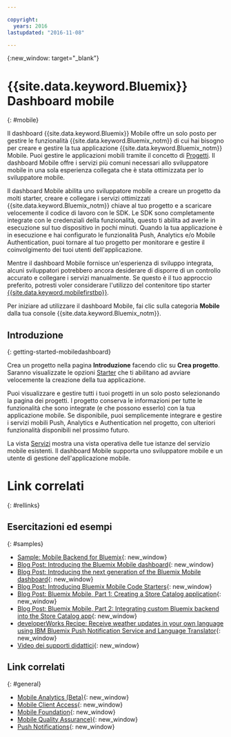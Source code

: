 ```yaml
---

copyright:
  years: 2016
lastupdated: "2016-11-08"

---
```

{:new_window: target="_blank"}

# {{site.data.keyword.Bluemix}} Dashboard mobile
{: #mobile}

Il dashboard {{site.data.keyword.Bluemix}} Mobile offre un solo posto per gestire le funzionalità {{site.data.keyword.Bluemix_notm}} di cui hai bisogno per creare e gestire la tua applicazione {{site.data.keyword.Bluemix_notm}} Mobile. Puoi gestire le applicazioni mobili tramite il concetto di [Progetti](projects.html). Il dashboard Mobile offre i servizi più comuni necessari allo sviluppatore mobile in una sola esperienza collegata che è stata ottimizzata per lo sviluppatore mobile.

Il dashboard Mobile abilita uno sviluppatore mobile a creare un progetto da molti starter, creare e collegare i servizi ottimizzati {{site.data.keyword.Bluemix_notm}} chiave al tuo progetto e a scaricare velocemente il codice di lavoro con le SDK. Le SDK sono completamente integrate con le credenziali della funzionalità, questo ti abilita ad averle in esecuzione sul tuo dispositivo in pochi minuti. Quando la tua applicazione è in esecuzione e hai configurato le funzionalità Push, Analytics e/o Mobile Authentication, puoi tornare al tuo progetto per monitorare e gestire il coinvolgimento dei tuoi utenti dell'applicazione.

Mentre il dashboard Mobile fornisce un'esperienza di sviluppo integrata, alcuni sviluppatori potrebbero ancora desiderare di disporre di un controllo accurato e collegare i servizi manualmente. Se questo è il tuo approccio preferito, potresti voler considerare l'utilizzo del contenitore tipo starter [{{site.data.keyword.mobilefirstbp}}](try_mobile.html).


<!--With {{site.data.keyword.Bluemix}} Mobile services, you can incorporate pre-built, managed, and scalable cloud services into your mobile applications. You can focus on building your mobile apps, instead of the complexities of managing the back-end infrastructure.

The Mobile dashboard provides an integrated experience on {{site.data.keyword.Bluemix_notm}} where you can create mobile projects easily from within the dashboard.
-->


Per iniziare ad utilizzare il dashboard Mobile, fai clic sulla categoria **Mobile** dalla tua console {{site.data.keyword.Bluemix_notm}}.


## Introduzione
{: getting-started-mobiledashboard}

Crea un progetto nella pagina **Introduzione** facendo clic su **Crea progetto**. Saranno visualizzate le opzioni [Starter](starters.html) che ti abilitano ad avviare velocemente la creazione della tua applicazione.

Puoi visualizzare e gestire tutti i tuoi progetti in un solo posto selezionando la pagina dei progetti. I progetto conserva le informazioni per tutte le funzionalità che sono integrate (e che possono esserlo) con la tua applicazione mobile. Se disponibile, puoi semplicemente integrare e gestire i servizi mobili Push, Analytics e Authentication nel progetto, con ulteriori funzionalità disponibili nel prossimo futuro.

La vista [Servizi](services.html) mostra una vista operativa delle tue istanze del servizio mobile esistenti. Il dashboard Mobile supporta uno sviluppatore mobile e un utente di gestione dell'applicazione mobile.


<!--You can also discover the {{site.data.keyword.Bluemix_notm}} Mobile offerings, link to the Mobile documentation and get answers from our {{site.data.keyword.Bluemix_notm}} Mobile services community on Stack Overflow.-->


# Link correlati
{: #rellinks}

## Esercitazioni ed esempi
{: #samples}

* [Sample: Mobile Backend for Bluemix](https://github.com/ibm-bluemix-mobile-services/mobiledashboard-storecatalog-backend){: new_window}
* [Blog Post: Introducing the Bluemix Mobile dashboard](https://developer.ibm.com/bluemix/2016/07/08/new-bluemix-mobile-dashboard/){: new_window}
* [Blog Post: Introducing the next generation of the Bluemix Mobile dashboard](https://www.ibm.com/blogs/bluemix/2016/10/next-gen-bluemix-mobile-dashboard/){: new_window}
* [Blog Post: Introducing Bluemix Mobile Code Starters](https://www.ibm.com/blogs/bluemix/2016/10/rapid-dev-with-mobile-code-starters/){: new_window}
* [Blog Post: Bluemix Mobile, Part 1: Creating a Store Catalog application](https://developer.ibm.com/bluemix/2016/07/13/bluemix-mobile-creating-store-catalog-app-part1/){: new_window}
* [Blog Post: Bluemix Mobile, Part 2: Integrating custom Bluemix backend into the Store Catalog app](https://developer.ibm.com/bluemix/2016/07/14/bluemix-mobile-integrating-custom-backend-part2/){: new_window}
* [developerWorks Recipe: Receive weather updates in your own language using IBM Bluemix Push Notification Service and Language Translator](https://developer.ibm.com/recipes/tutorials/receive-weather-updates-in-your-own-language-using-ibm-bluemix-push-notification-service-and-language-translator/){: new_window}
* [Video dei supporti didattici](https://www.youtube.com/channel/UCRW4t4Hzm9gzuiq5naERkCw){: new_window}

## Link correlati
{: #general}

* [Mobile Analytics (Beta)](/docs/services/mobileanalytics/index.html){: new_window}
* [Mobile Client Access](/docs/services/mobileaccess/index.html){: new_window}
* [Mobile Foundation](/docs/services/mobilefoundation/index.html){: new_window}
* [Mobile Quality Assurance)](/docs/services/MobileQualityAssurance/index.html){: new_window}
* [Push Notifications](/docs/services/mobilepush/index.html){: new_window}
